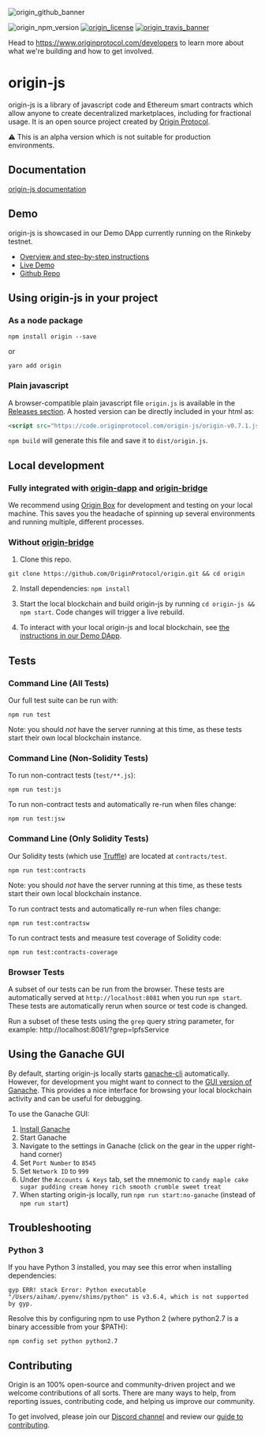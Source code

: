 ![origin_github_banner](https://user-images.githubusercontent.com/673455/37314301-f8db9a90-2618-11e8-8fee-b44f38febf38.png)

![origin_npm_version](https://img.shields.io/npm/v/origin.svg?style=flat-square&colorA=111d28&colorB=1a82ff)
[![origin_license](https://img.shields.io/badge/license-MIT-6e3bea.svg?style=flat-square&colorA=111d28)](https://github.com/OriginProtocol/origin/blob/master/origin-js/LICENSE)
[![origin_travis_banner](https://img.shields.io/travis/OriginProtocol/origin-js/master.svg?style=flat-square&colorA=111d28)](https://travis-ci.org/OriginProtocol/origin-js)

Head to https://www.originprotocol.com/developers to learn more about what we're building and how to get involved.

# origin-js

origin-js is a library of javascript code and Ethereum smart contracts which allow anyone to create decentralized marketplaces, including for fractional usage. It is an open source project created by [Origin Protocol](https://www.originprotocol.com/).

⚠️ This is an alpha version which is not suitable for production environments.

## Documentation
[origin-js documentation](http://docs.originprotocol.com/)

## Demo

origin-js is showcased in our Demo DApp currently running on the Rinkeby testnet.
- [Overview and step-by-step instructions](https://medium.com/originprotocol/origin-demo-dapp-is-now-live-on-testnet-835ae201c58)
- [Live Demo](http://demo.originprotocol.com)
- [Github Repo](https://github.com/OriginProtocol/origin/tree/master/origin-dapp#origin-demo-dapp)

## Using origin-js in your project

### As a node package

```
npm install origin --save
```
or
```
yarn add origin
```

### Plain javascript

A browser-compatible plain javascript file `origin.js` is available in the [Releases section](https://github.com/OriginProtocol/origin/releases). A hosted version can be directly included in your html as:
```html
<script src="https://code.originprotocol.com/origin-js/origin-v0.7.1.js"></script>
```

`npm build` will generate this file and save it to `dist/origin.js`.

## Local development

### Fully integrated with [origin-dapp](https://github.com/OriginProtocol/origin/tree/master/origin-dapp#origin-demo-dapp) and [origin-bridge](https://github.com/OriginProtocol/origin/tree/master/origin-bridge#origin-bridge-server)

We recommend using [Origin Box](https://github.com/OriginProtocol/origin/tree/master/development#origin-box) for development and testing on your local machine. This saves you the headache of spinning up several environments and running multiple, different processes.

### Without [origin-bridge](https://github.com/OriginProtocol/origin/tree/master/origin-bridge#origin-bridge-server)

1.  Clone this repo.
```
git clone https://github.com/OriginProtocol/origin.git && cd origin
```

2.  Install dependencies: `npm install`

3.  Start the local blockchain and build origin-js by running `cd origin-js && npm start`. Code changes will trigger a live rebuild.

4.  To interact with your local origin-js and local blockchain, see [the instructions in our Demo DApp](https://github.com/OriginProtocol/origin/tree/master/origin-dapp#2-set-up-the-dapp-for-local-development).


## Tests

### Command Line (All Tests)

Our full test suite can be run with:

```
npm run test
```

 Note: you should *not* have the server running at this time, as these tests start their own local blockchain instance.

### Command Line (Non-Solidity Tests)

To run non-contract tests (`test/**.js`):

```
npm run test:js
```

To run non-contract tests and automatically re-run when files change:
```
npm run test:jsw
```


### Command Line (Only Solidity Tests)

Our Solidity tests (which use [Truffle](http://truffleframework.com/docs/getting_started/javascript-tests)) are located at `contracts/test`.

 ```
 npm run test:contracts
 ```

Note: you should *not* have the server running at this time, as these tests start their own local blockchain instance.

To run contract tests and automatically re-run when files change:

```
npm run test:contractsw
```

To run contract tests and measure test coverage of Solidity code:

```
npm run test:contracts-coverage
```

### Browser Tests

A subset of our tests can be run from the browser. These tests are automatically served at `http://localhost:8081` when you run `npm start`. These tests are automatically rerun when source or test code is changed.

Run a subset of these tests using the `grep` query string parameter, for example: http://localhost:8081/?grep=IpfsService

## Using the Ganache GUI

By default, starting origin-js locally starts [ganache-cli](https://github.com/trufflesuite/ganache-cli) automatically.
However, for development you might want to connect to the [GUI version of Ganache](http://truffleframework.com/ganache/). This provides a nice interface for browsing your local blockchain activity and can be useful for debugging.

To use the Ganache GUI:
1. [Install Ganache](http://truffleframework.com/ganache/)
1. Start Ganache
1. Navigate to the settings in Ganache (click on the gear in the upper right-hand corner)
1. Set `Port Number` to `8545`
1. Set `Network ID` to `999`
1. Under the `Accounts & Keys` tab, set the mnemonic to `candy maple cake sugar pudding cream honey rich smooth crumble sweet treat`
1. When starting origin-js locally, run `npm run start:no-ganache` (instead of `npm run start`)

## Troubleshooting

### Python 3

If you have Python 3 installed, you may see this error when installing dependencies:

```
gyp ERR! stack Error: Python executable "/Users/aiham/.pyenv/shims/python" is v3.6.4, which is not supported by gyp.
```

Resolve this by configuring npm to use Python 2 (where python2.7 is a binary accessible from your $PATH):

```
npm config set python python2.7
```

## Contributing

Origin is an 100% open-source and community-driven project and we welcome contributions of all sorts. There are many ways to help, from reporting issues, contributing code, and helping us improve our community.

To get involved, please join our [Discord channel](https://discord.gg/jyxpUSe) and review our [guide to contributing](https://docs.originprotocol.com/#contributing).
